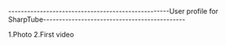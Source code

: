 ---------------------------------------------------User profile for SharpTube---------------------------------------------


1.Photo
2.First video
